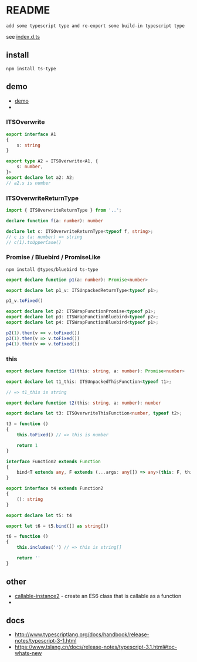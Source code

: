 # README

    add some typescript type and re-export some build-in typescript type

see [index.d.ts](https://github.com/bluelovers/ws-ts-type/tree/master/packages/ts-type/index.d.ts)

## install

```nodemon
npm install ts-type
```

## demo

- [demo](https://github.com/bluelovers/ws-ts-type/tree/master/packages/ts-type/test/demo)
- 

### ITSOverwrite

```ts
export interface A1
{
	s: string
}

export type A2 = ITSOverwrite<A1, {
	s: number,
}>
export declare let a2: A2;
// a2.s is number
```

### ITSOverwriteReturnType

```ts
import { ITSOverwriteReturnType } from '..';

declare function f(a: number): number

declare let c: ITSOverwriteReturnType<typeof f, string>;
// c is (a: number) => string
// c(1).toUpperCase()
```

### Promise / Bluebird / PromiseLike

```nodemon
npm install @types/bluebird ts-type
```

```ts
export declare function p1(a: number): Promise<number>

export declare let p1_v: ITSUnpackedReturnType<typeof p1>;

p1_v.toFixed()

export declare let p2: ITSWrapFunctionPromise<typeof p1>;
export declare let p3: ITSWrapFunctionBluebird<typeof p2>;
export declare let p4: ITSWrapFunctionBluebird<typeof p1>;

p2(1).then(v => v.toFixed())
p3(1).then(v => v.toFixed())
p4(1).then(v => v.toFixed())
```

### this

```ts
export declare function t1(this: string, a: number): Promise<number>

export declare let t1_this: ITSUnpackedThisFunction<typeof t1>;

// => t1_this is string
```

```ts
export declare function t2(this: string, a: number): number

export declare let t3: ITSOverwriteThisFunction<number, typeof t2>;

t3 = function ()
{
	this.toFixed() // => this is number

	return 1
}
```

```ts
interface Function2 extends Function
{
	bind<T extends any, F extends (...args: any[]) => any>(this: F, thisArg: T, ...argArray: any[]): ITSOverwriteThisFunction<T, F>;
}

export interface t4 extends Function2
{
	(): string
}

export declare let t5: t4

export let t6 = t5.bind([] as string[])

t6 = function ()
{
	this.includes('') // => this is string[]

	return ''
}
```

## other

- [callable-instance2](https://www.npmjs.com/package/callable-instance2) - create an ES6 class that is callable as a function
- 

## docs

- http://www.typescriptlang.org/docs/handbook/release-notes/typescript-3-1.html
- https://www.tslang.cn/docs/release-notes/typescript-3.1.html#toc-whats-new
